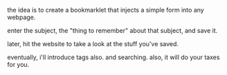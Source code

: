 the idea is to create a bookmarklet that injects a simple form into any webpage.

enter the subject, the "thing to remember" about that subject, and save it. 

later, hit the website to take a look at the stuff you've saved.

eventually, i'll introduce tags also. and searching. also, it will do your taxes for you.